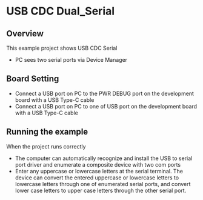 # USB CDC Dual_Serial

## Overview

This  example project shows USB CDC Serial

- PC sees two serial ports via Device Manager

## Board Setting

- Connect a USB port on PC to the PWR DEBUG port on the development board with a USB Type-C cable
- Connect a USB port on PC to one of USB port on the development board with a USB Type-C cable

## Running the example

When the project runs correctly

- The computer can automatically recognize and install the USB to serial port driver and enumerate a composite device with two com ports
- Enter any uppercase or lowercase letters at the serial terminal.  The device can convert the entered uppercase or lowercase letters to lowercase letters through one of enumerated serial ports, and convert lower case letters to upper case letters  through the other serial port.
